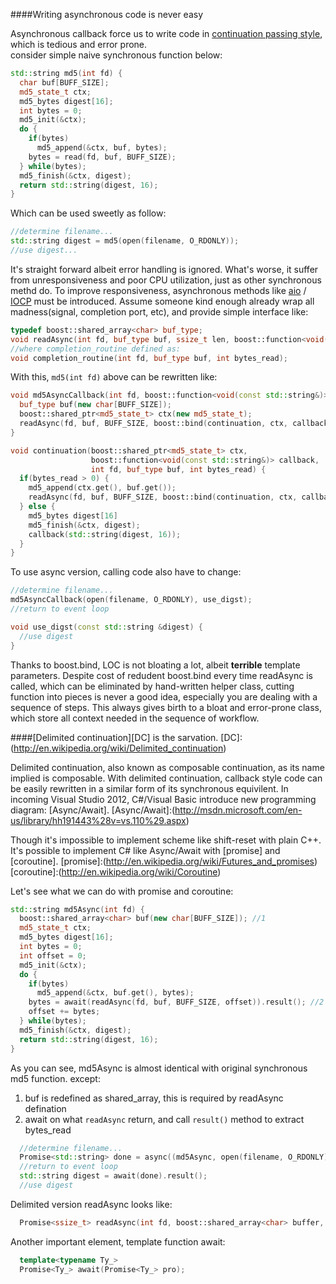 ####Writing asynchronous code is never easy

Asynchronous callback force us to write code in [continuation passing style][CPS], which is tedious and error prone.  
consider simple naive synchronous function below:

[CPS]:(http://en.wikipedia.org/wiki/Continuation-passing_style)

```cpp
std::string md5(int fd) {
  char buf[BUFF_SIZE];
  md5_state_t ctx;
  md5_bytes digest[16];
  int bytes = 0;
  md5_init(&ctx);
  do {
    if(bytes)
      md5_append(&ctx, buf, bytes);
    bytes = read(fd, buf, BUFF_SIZE);
  } while(bytes);
  md5_finish(&ctx, digest);
  return std::string(digest, 16);
}

```

Which can be used sweetly as follow: 

```cpp
//determine filename...
std::string digest = md5(open(filename, O_RDONLY));
//use digest...
```

It's straight forward albeit error handling is ignored.
What's worse, it suffer from unresponsiveness and poor CPU utilization, just as other synchronous methd do.
To improve responsiveness, asynchronous methods like [aio] / [IOCP] must be introduced.
Assume someone kind enough already wrap all madness(signal, completion port, etc), and provide simple interface like:

[aio]:(http://www.kernel.org/doc/man-pages/online/pages/man7/aio.7.html)
[IOCP]:(http://en.wikipedia.org/wiki/Input/output_completion_port)

```cpp
typedef boost::shared_array<char> buf_type;
void readAsync(int fd, buf_type buf, ssize_t len, boost::function<void(int, buf_type, int)> completion_routine);
//where completion_routine defined as:
void completion_routine(int fd, buf_type buf, int bytes_read);
```
With this, ```md5(int fd)``` above can be rewritten like:

```cpp
void md5AsyncCallback(int fd, boost::function<void(const std::string&)>) {
  buf_type buf(new char[BUFF_SIZE]);
  boost::shared_ptr<md5_state_t> ctx(new md5_state_t);
  readAsync(fd, buf, BUFF_SIZE, boost::bind(continuation, ctx, callback, _1, _2, _3));
}

void continuation(boost::shared_ptr<md5_state_t> ctx,
                  boost::function<void(const std::string&)> callback,
                  int fd, buf_type buf, int bytes_read) {
  if(bytes_read > 0) {
    md5_append(ctx.get(), buf.get());
    readAsync(fd, buf, BUFF_SIZE, boost::bind(continuation, ctx, callback, _1, _2, _3));
  } else {
    md5_bytes digest[16]
    md5_finish(&ctx, digest);
    callback(std::string(digest, 16));
  }
}
```
To use async version, calling code also have to change:

```cpp
//determine filename...
md5AsyncCallback(open(filename, O_RDONLY), use_digst);
//return to event loop

void use_digst(const std::string &digest) {
  //use digest
}
```
Thanks to boost.bind, LOC is not bloating a lot, albeit **terrible** template parameters.
Despite cost of redudent boost.bind every time readAsync is called, which can be eliminated by hand-written helper class,
cutting function into pieces is never a good idea, especially you are dealing with a sequence of steps.
This always gives birth to a bloat and error-prone class, which store all context needed in the sequence of workflow.

####[Delimited continuation][DC] is the sarvation.
[DC]:(http://en.wikipedia.org/wiki/Delimited_continuation)

Delimited continuation, also known as composable continuation, as its name implied is composable.
With delimited continuation, callback style code can be easily rewritten in a similar form of its synchronous equivilent.
In incoming Visual Studio 2012, C#/Visual Basic introduce new programming diagram: [Async/Await].
[Async/Await]:(http://msdn.microsoft.com/en-us/library/hh191443%28v=vs.110%29.aspx)

Though it's impossible to implement scheme like shift-reset with plain C++. 
It's possible to implement C# like Async/Await with [promise] and [coroutine].
[promise]:(http://en.wikipedia.org/wiki/Futures_and_promises)
[coroutine]:(http://en.wikipedia.org/wiki/Coroutine)

Let's see what we can do with promise and coroutine:

```cpp
std::string md5Async(int fd) {
  boost::shared_array<char> buf(new char[BUFF_SIZE]); //1
  md5_state_t ctx;
  md5_bytes digest[16];
  int bytes = 0;
  int offset = 0;
  md5_init(&ctx);
  do {
    if(bytes)
      md5_append(&ctx, buf.get(), bytes);
    bytes = await(readAsync(fd, buf, BUFF_SIZE, offset)).result(); //2
    offset += bytes;
  } while(bytes);
  md5_finish(&ctx, digest);
  return std::string(digest, 16);
}
```
As you can see, md5Async is almost identical with original synchronous md5 function.
except:
  1. buf is redefined as shared_array, this is required by readAsync defination
  2. await on what ```readAsync``` return, and call ```result()``` method to extract bytes_read

```cpp
  //determine filename...
  Promise<std::string> done = async((md5Async, open(filename, O_RDONLY))).promise();
  //return to event loop
  std::string digest = await(done).result();
  //use digest
```

Delimited version readAsync looks like:
```cpp
  Promise<ssize_t> readAsync(int fd, boost::shared_array<char> buffer, size_t length, off_t offset);
```
Another important element, template function await:
```cpp
  template<typename Ty_>
  Promise<Ty_> await(Promise<Ty_> pro);
```
